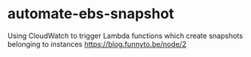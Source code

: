 # automate-ebs-snapshot
Using CloudWatch to trigger Lambda functions which create snapshots belonging to instances
https://blog.funnyto.be/node/2
